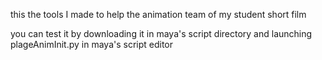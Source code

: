 this the tools I made to help the animation team of my student short film

you can test it by downloading it in maya's script directory and launching plageAnimInit.py in maya's script editor